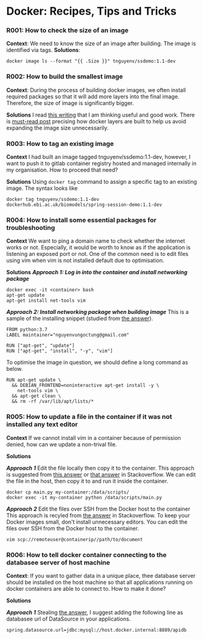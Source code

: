 
# Docker: Recipes, Tips and Tricks

### R001: How to check the size of an image
**Context**: We need to know the size of an image after building. The image is identified via tags.
**Solutions**:
```
docker image ls --format "{{ .Size }}" tnguyenv/ssdemo:1.1-dev
```

### R002: How to build the smallest image
**Context**:
During the process of building docker images, we often install required packages so that it will add more layers into the final image. Therefore, the size of image is significantly bigger.

**Solutions**
I read [this writing](https://pythonspeed.com/articles/system-packages-docker/) that I am thinking useful and good work. There is [must-read post](https://learnk8s.io/blog/smaller-docker-images) precising how docker layers are built to help us avoid expanding the image size unnecessarily.

### R003: How to tag an existing image
**Context**
I had built an image tagged tnguyenv/ssdemo:1.1-dev, however, I want to push it to gitlab container registry hosted and managed internally in my organisation. How to proceed that need?

**Solutions**
Using `docker tag` command to assign a specific tag to an existing image. The syntax looks like
```
docker tag tnguyenv/ssdemo:1.1-dev dockerhub.ebi.ac.uk/biomodels/spring-session-demo:1.1-dev
```

### R004: How to install some essential packages for troubleshooting
**Context**
We want to ping a domain name to check whether the internet works or not. Especially, it would be worth to know as if the application is listening an exposed port or not. One of the common need is to edit files using vim when vim is not installed default due to optimisation.

**Solutions**
***Approach 1: Log in into the container and install networking package***
```
docker exec -it <container> bash
apt-get update
apt-get install net-tools vim
```
***Approach 2: Install networking package when building image***
This is a sample of the installing snippet (studied from [the answer](https://stackoverflow.com/a/30859601/865603)).
```
FROM python:3.7
LABEL maintainer="nguyenvungoctung@gmail.com"

RUN ["apt-get", "update"]
RUN ["apt-get", "install", "-y", "vim"]
```
To optimise the image in question, we should define a long command as below.
```
RUN apt-get update \
  && DEBIAN_FRONTEND=noninteractive apt-get install -y \
    net-tools vim \
  && apt-get clean \
  && rm -rf /var/lib/apt/lists/*
```
### R005: How to update a file in the container if it was not installed any text editor
**Context**
If we cannot install vim in a container because of permission denied, how can we update a non-trival file.

**Solutions**

***Approach 1*** Edit the file locally then copy it to the container.
This approach is suggested from [this answer](https://stackoverflow.com/a/48397043/865603) or [that answer](https://stackoverflow.com/a/39399158/865603) in Stackoverflow. We can edit the file in the host, then copy it to and run it inside the container.
```
docker cp main.py my-container:/data/scripts/
docker exec -it my-container python /data/scripts/main.py
```
***Approach 2*** Edit the files over SSH from the Docker host to the container
This approach is recyled from [the answer](https://stackoverflow.com/a/43548695/865603) in Stackoverflow. To keep your Docker images small, don't install unnecessary editors. You can edit the files over SSH from the Docker host to the container.
```
vim scp://remoteuser@containerip//path/to/document
```

### R006: How to tell docker container connecting to the databasee server of host machine ###
**Context**: If you want to gather data in a unique place, thee database server should be installed on the host machine so that all applications running on docker containers are able to connect to. How to make it done?

**Solutions**

***Approach 1*** Stealing [the answer](https://stackoverflow.com/a/60116841/865603), I suggest adding the following line as databasee url of DataSource in your applications.

```
spring.datasource.url=jdbc:mysql://host.docker.internal:8889/apidb
```

